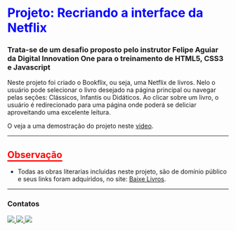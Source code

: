 <h1><span style="color: blue">Projeto: Recriando a interface da Netflix</span></h1>

### Trata-se de um desafio proposto pelo instrutor Felipe Aguiar da Digital Innovation One para o treinamento de HTML5, CSS3 e Javascript

Neste projeto foi criado o Bookflix, ou seja, uma Netflix de livros. Nelo o usuário pode selecionar o livro desejado na página principal ou navegar pelas seções: Clássicos, Infantis ou Didáticos. Ao clicar sobre um livro, o usuário é redirecionado para uma página onde poderá se deliciar aproveitando uma excelente leitura.

O veja a uma demostração do projeto neste [video](https://youtu.be/RfmggPMzG_s).

---
<h2><span style="color: red; border-bottom: solid">Observação</span></h2>

* Todas as obras literarias incluidas neste projeto, são de domínio público e seus links foram adquiridos, no site: [Baixe Livros](https://www.baixelivros.com.br/).

---
### Contatos

<div> 
  <a href="https://www.linkedin.com/in/paulo-toledo-0488b1174/" target="_blank">
    <img src="https://img.shields.io/badge/-LinkedIn-%230077B5?style=for-the-badge&logo=linkedin&logoColor=white" />
  </a> 
  <a href = "mailto:ptoledo.bsices@gmail.com" target="_blank" >
    <img src="https://img.shields.io/badge/Gmail-D14836?style=for-the-badge&logo=gmail&logoColor=white"/>
  </a>
  <a href = "mailto:paulodat.902522195@uniacademia.edu.br"  target="_blank" >
    <img src="https://img.shields.io/badge/Microsoft_Outlook-0078D4?style=for-the-badge&logo=microsoft-outlook&logoColor=white"/>
  </a>
</div>
